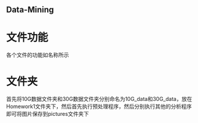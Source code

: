 ## Data-Mining
# 文件功能
  各个文件的功能如名称所示
# 文件夹
  首先将10G数据文件夹和30G数据文件夹分别命名为10G_data和30G_data，放在Homework1文件夹下，然后首先执行预处理程序，然后分别执行其他的分析程序即可将图片保存到pictures文件夹下
